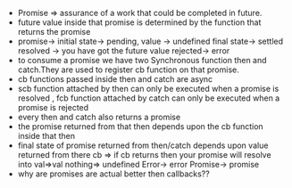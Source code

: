* Promise => assurance of a work that could be completed in future.
* future value inside that promise is determined by the function that returns the promise
* promise-> initial state-> pending, value -> undefined final state-> settled
resolved -> you have got the future value rejected-> error
* to consume a promise we have two Synchronous function then and catch.They are used to register cb function on that promise.
* cb functions passed inside then and catch are async
* scb function attached by then can only be executed when a promise is resolved , fcb function attached by catch can only be executed when a promise is rejected
* every then and catch also returns a promise
* the promise returned from that then depends upon the cb function inside that then
* final state of promise returned from then/catch depends upon value returned from there cb => if cb returns then your promise will resolve into val=>val nothing=> undefined Error-> error Promise-> promise
* why are promises are actual better then callbacks??